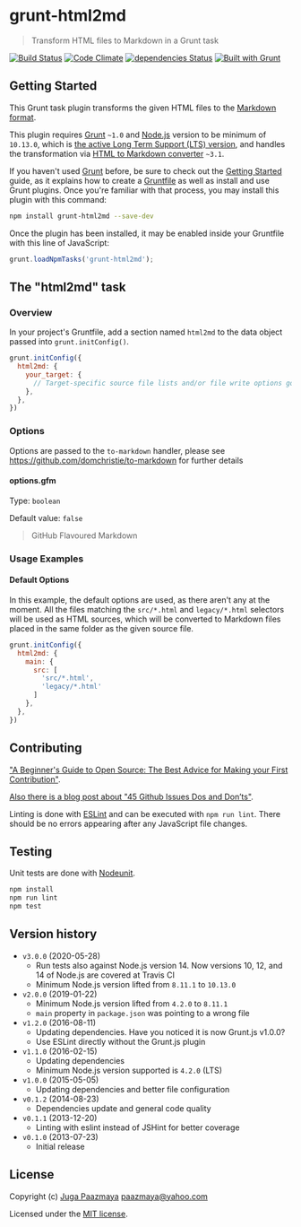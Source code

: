 # grunt-html2md

> Transform HTML files to Markdown in a Grunt task

[![Build Status](https://img.shields.io/travis/paazmaya/grunt-html2md.svg?style=flat-square)](https://travis-ci.org/paazmaya/grunt-html2md)
[![Code Climate](https://img.shields.io/codeclimate/github/paazmaya/grunt-html2md.svg?style=flat-square)](https://codeclimate.com/github/paazmaya/grunt-html2md)
[![dependencies Status](https://david-dm.org/paazmaya/grunt-html2md/status.svg)](https://david-dm.org/paazmaya/grunt-html2md)
[![Built with Grunt](http://img.shields.io/badge/Grunt-1.0-blue.svg?style=flat-square)](http://gruntjs.com/)


## Getting Started

This Grunt task plugin transforms the given HTML files to the
[Markdown format](http://daringfireball.net/projects/markdown/).

This plugin requires [Grunt](http://gruntjs.com/) `~1.0` and [Node.js](https://nodejs.org/en/)
version to be minimum of `10.13.0`, which is [the active Long Term Support (LTS) version](https://github.com/nodejs/Release#release-schedule), and
handles the transformation via
[HTML to Markdown converter](https://github.com/domchristie/to-markdown) `~3.1`.

If you haven't used [Grunt](http://gruntjs.com/) before, be sure to check out the
[Getting Started](http://gruntjs.com/getting-started) guide, as it explains how to
create a [Gruntfile](http://gruntjs.com/sample-gruntfile) as well as install and
use Grunt plugins. Once you're familiar with that process,
you may install this plugin with this command:

```sh
npm install grunt-html2md --save-dev
```

Once the plugin has been installed, it may be enabled inside your Gruntfile
with this line of JavaScript:

```js
grunt.loadNpmTasks('grunt-html2md');
```


## The "html2md" task

### Overview

In your project's Gruntfile, add a section named `html2md` to the data object passed
into `grunt.initConfig()`.

```js
grunt.initConfig({
  html2md: {
    your_target: {
      // Target-specific source file lists and/or file write options go here.
    },
  },
})
```


### Options

Options are passed to the `to-markdown` handler, please see
https://github.com/domchristie/to-markdown for further details

#### options.gfm

Type: `boolean`

Default value: `false`

> GitHub Flavoured Markdown

### Usage Examples

#### Default Options

In this example, the default options are used, as there aren't any at the moment.
All the files matching the `src/*.html` and `legacy/*.html` selectors will be used
as HTML sources, which will be converted to Markdown files placed in the same folder
as the given source file.

```js
grunt.initConfig({
  html2md: {
    main: {
      src: [
        'src/*.html',
        'legacy/*.html'
      ]
    },
  },
})
```

## Contributing

["A Beginner's Guide to Open Source: The Best Advice for Making your First Contribution"](http://www.erikaheidi.com/blog/a-beginners-guide-to-open-source-the-best-advice-for-making-your-first-contribution/).

[Also there is a blog post about "45 Github Issues Dos and Don’ts"](https://davidwalsh.name/45-github-issues-dos-donts).

Linting is done with [ESLint](http://eslint.org) and can be executed with `npm run lint`.
There should be no errors appearing after any JavaScript file changes.

## Testing

Unit tests are done with [Nodeunit](https://github.com/caolan/nodeunit/ "Easy unit testing in node.js and the browser, based on the assert module").

```sh
npm install
npm run lint
npm test
```

## Version history

* `v3.0.0` (2020-05-28)
  - Run tests also against Node.js version 14. Now versions 10, 12, and 14 of Node.js are covered at Travis CI
  - Minimum Node.js version lifted from `8.11.1` to `10.13.0`
* `v2.0.0` (2019-01-22)
  - Minimum Node.js version lifted from `4.2.0` to `8.11.1`
  - `main` property in `package.json` was pointing to a wrong file
* `v1.2.0` (2016-08-11)
  - Updating dependencies. Have you noticed it is now Grunt.js v1.0.0?
  - Use ESLint directly without the Grunt.js plugin
* `v1.1.0` (2016-02-15)
  - Updating dependencies
  - Minimum Node.js version supported is `4.2.0` (LTS)
* `v1.0.0` (2015-05-05)
  - Updating dependencies and better file configuration
* `v0.1.2` (2014-08-23)
  - Dependencies update and general code quality
* `v0.1.1` (2013-12-20)
  - Linting with eslint instead of JSHint for better coverage
* `v0.1.0` (2013-07-23)
  - Initial release


## License

Copyright (c) [Juga Paazmaya](https://paazmaya.fi) <paazmaya@yahoo.com>

Licensed under the [MIT license](LICENSE).
